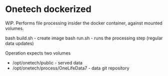 # Onetech dockerized

WIP. Performs file processing insider the docker container, against mounted volumes.

bash build.sh - create image
bash run.sh - runs the processing step (regular data updates)

Operation expects two volumes

- /opt/onetech/public - served data
- /opt/onetech/process/OneLifeData7 - data git repository
